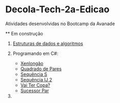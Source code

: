# Decola-Tech-2a-Edicao
Atividades desenvolvidas no Bootcamp da Avanade 

** Em construção

1. [Estruturas de dados e algoritmos](/EstruturasDeDadosEAlgoritmos) 

2. Programando em C#:
	- [Xenlongão](/ProgramandoEmCsharp)
	- [Quadrado de Pares](/ProgramandoEmCsharp)
	- [Sequência S](/ProgramandoEmCsharp) 
	- [Sequência IJ 2](/ProgramandoEmCsharp)
	- [Vai Ter Copa?](/ProgramandoEmCsharp) 
	- [Sucessor Par](/ProgramandoEmCsharp) 

3.

